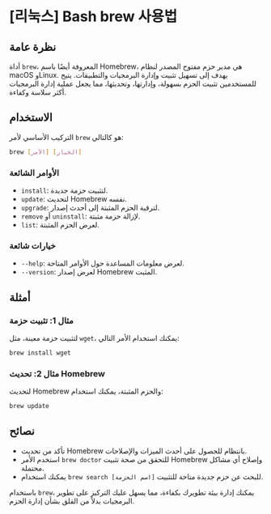 # [리눅스] Bash brew 사용법

## نظرة عامة
أداة `brew`، المعروفة أيضًا باسم Homebrew، هي مدير حزم مفتوح المصدر لنظام macOS وLinux. يهدف إلى تسهيل تثبيت وإدارة البرمجيات والتطبيقات. يتيح للمستخدمين تثبيت الحزم بسهولة، وإدارتها، وتحديثها، مما يجعل عملية إدارة البرمجيات أكثر سلاسة وكفاءة.

## الاستخدام
التركيب الأساسي لأمر `brew` هو كالتالي:

```bash
brew [الأمر] [الخيار]
```

### الأوامر الشائعة
- `install`: لتثبيت حزمة جديدة.
- `update`: لتحديث Homebrew نفسه.
- `upgrade`: لترقية الحزم المثبتة إلى أحدث إصدار.
- `remove` أو `uninstall`: لإزالة حزمة مثبتة.
- `list`: لعرض الحزم المثبتة.

### خيارات شائعة
- `--help`: لعرض معلومات المساعدة حول الأوامر المتاحة.
- `--version`: لعرض إصدار Homebrew المثبت.

## أمثلة
### مثال 1: تثبيت حزمة
لتثبيت حزمة معينة، مثل `wget`، يمكنك استخدام الأمر التالي:

```bash
brew install wget
```

### مثال 2: تحديث Homebrew
لتحديث Homebrew والحزم المثبتة، يمكنك استخدام:

```bash
brew update
```

## نصائح
- تأكد من تحديث Homebrew بانتظام للحصول على أحدث الميزات والإصلاحات.
- استخدم الأمر `brew doctor` للتحقق من صحة تثبيت Homebrew وإصلاح أي مشاكل محتملة.
- يمكنك استخدام `brew search [اسم الحزمة]` للبحث عن حزم جديدة متاحة للتثبيت.

باستخدام `brew`، يمكنك إدارة بيئة تطويرك بكفاءة، مما يسهل عليك التركيز على تطوير البرمجيات بدلاً من القلق بشأن إدارة الحزم.